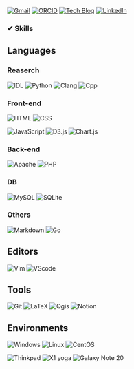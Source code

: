 [![Gmail](https://img.shields.io/badge/kilho.baek@gmail.com-EA4335?style=flat-square&logo=Gmail&logoColor=white&link=mailto:kilho.baek@gmail.com)](mailto:kilho.baek@gmail.com)
[![ORCID](https://img.shields.io/badge/ORCID-A6CE39?style=flat-square&logo=ORCID&logoColor=white&link=https://orcid.org/0000-0002-2703-7810)](https://orcid.org/0000-0002-2703-7810)
[![Tech Blog](https://img.shields.io/badge/dev--sci-181717?style=flat-square&logo=GitHub&logoColor=white&link=https://github.io/dev-sci/)](https://github.io/dev-sci/)
[![LinkedIn](https://img.shields.io/badge/LinkedIn-0A66C2?style=flat-square&logo=LinkedIn&logoColor=white&link=)]()
<!-- [![Linktree](https://img.shields.io/badge/Linktree-lightgrey?style=flat-square&logo=Linktree&logoColor=39E09B&link=https://linktr.ee/dev_sci)](https://linktr.ee/dev_sci) -->

### ✔ Skills
## Languages
### Reaserch
![IDL](https://img.shields.io/badge/IDL-F17648?style=flat-square&logo=IDL&logoColor=white)
![Python](https://img.shields.io/badge/Python-3776AB?style=flat-square&logo=Python&logoColor=white)
![Clang](https://img.shields.io/badge/C--lang-A8B9CC?style=flat-square&logo=C&logoColor=white)
![Cpp](https://img.shields.io/badge/C++-00599C?style=flat-square&logo=C++&logoColor=white)

### Front-end
![HTML](https://img.shields.io/badge/HTML5-E34F26?style=flat-square&logo=HTML5&logoColor=white)
![CSS](https://img.shields.io/badge/CSS3-1572B6?style=flat-square&logo=CSS3&logoColor=white)

![JavaScript](https://img.shields.io/badge/JavaScript-F7DF1E?style=flat-square&logo=JavaScript&logoColor=white)
![D3.js](https://img.shields.io/badge/D3.js-F9A03C?style=flat-square&logo=D3.js&logoColor=white)
![Chart.js](https://img.shields.io/badge/Chart.js-FF6384?style=flat-square&logo=Chart.js&logoColor=white)

### Back-end
![Apache](https://img.shields.io/badge/Apache-D22128?style=flat-square&logo=Apache&logoColor=white)
![PHP](https://img.shields.io/badge/PHP-D22128?style=flat-square&logo=PHP&logoColor=white)

### DB
![MySQL](https://img.shields.io/badge/MySQL-4479A1?style=flat-square&logo=MySQL&logoColor=white)
![SQLite](https://img.shields.io/badge/SQLite-003B57?style=flat-square&logo=SQLite&logoColor=white)

### Others
![Markdown](https://img.shields.io/badge/Markdown-000000?style=flat-square&logo=Markdown&logoColor=white)
![Go](https://img.shields.io/badge/Go-00ADD8?style=flat-square&logo=Go&logoColor=white)

## Editors
![Vim](https://img.shields.io/badge/Vim-lightgrey?style=flat-square&logo=Vim&logoColor=019733)
![VScode](https://img.shields.io/badge/VScode-lightgrey?style=flat-square&logo=Visual%20Studio%20Code&logoColor=007ACC)

## Tools
![Git](https://img.shields.io/badge/Git-F05032?style=flat-square&logo=Git&logoColor=white)
![LaTeX](https://img.shields.io/badge/LaTeX-008080?style=flat-square&logo=LaTeX&logoColor=white)
![Qgis](https://img.shields.io/badge/Qgis-589632?style=flat-square&logo=Qgis&logoColor=white)
![Notion](https://img.shields.io/badge/Notion-000000?style=flat-square&logo=Notion&logoColor=white)

## Environments
![Windows](https://img.shields.io/badge/Windows-0078D6?style=flat-square&logo=Windows&logoColor=white)
![Linux](https://img.shields.io/badge/Linux-FCC624?style=flat-square&logo=Linux&logoColor=white)
![CentOS](https://img.shields.io/badge/CentOS-262577?style=flat-square&logo=CentOS&logoColor=white)

![Thinkpad](https://img.shields.io/badge/Thinkpad-E2231A?style=flat-square&logo=Lenovo&logoColor=white)
![X1 yoga](https://img.shields.io/badge/X1_yoga-EE2624?style=flat-square&logo=ThinkPad&logoColor=white)
![Galaxy Note 20](https://img.shields.io/badge/Galaxy_Note_20-1428A0?style=flat-square&logo=Samsung&logoColor=white)

<!---
<img src="https://img.shields.io/badge/CMake-lightgrey?style=flat-square&logo=CMake&logoColor=064F8C"/>
<img src="https://img.shields.io/badge/Windows_Terminal-lightgrey?style=flat-square&logo=Windows Terminal&logoColor=4D4D4D"/>

<img src="https://img.shields.io/badge/Blender-lightgrey?style=flat-square&logo=Blender&logoColor=F5792A"/>
<img src="https://img.shields.io/badge/Django-lightgrey?style=flat-square&logo=Django&logoColor=092E20"/>
<img src="https://img.shields.io/badge/Docker-lightgrey?style=flat-square&logo=Docker&logoColor=2496ED"/>
<img src="https://img.shields.io/badge/Kubernetes-lightgrey?style=flat-square&logo=Kubernetes&logoColor=326CE5"/>
<img src="https://img.shields.io/badge/Mendeley-lightgrey?style=flat-square&logo=Mendeley&logoColor=9D1620"/>
<img src="https://img.shields.io/badge/MongoDB-lightgrey?style=flat-square&logo=MongoDB&logoColor=47A248"/>
<img src="https://img.shields.io/badge/Node.js-lightgrey?style=flat-square&logo=Node.js&logoColor=339933"/>
<img src="https://img.shields.io/badge/PostgreSQL-lightgrey?style=flat-square&logo=PostgreSQL&logoColor=4169E1"/>
<img src="https://img.shields.io/badge/React-lightgrey?style=flat-square&logo=React&logoColor=61DAFB"/>
<img src="https://img.shields.io/badge/Slack-lightgrey?style=flat-square&logo=Slack&logoColor=4A154B"/>
<img src="https://img.shields.io/badge/TypeScript-lightgrey?style=flat-square&logo=TypeScript&logoColor=3178C6"/>
<img src="https://img.shields.io/badge/MariaDB-lightgrey?style=flat-square&logo=MariaDB&logoColor=003545"/>
<img src="https://img.shields.io/badge/arXiv-lightgrey?style=flat-square&logo=arXiv&logoColor=B31B1B"/>

- 👋 Hi, I’m @dev-sci
- 👀 I’m interested in ...
- 🌱 I’m currently learning ...
- 💞️ I’m looking to collaborate on ...
- 📫 How to reach me ...

dev-sci/dev-sci is a ✨ special ✨ repository because its `README.md` (this file) appears on your GitHub profile.
You can click the Preview link to take a look at your changes.
--->
